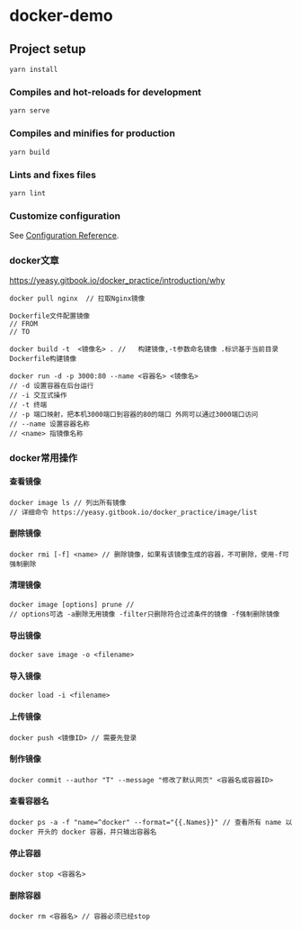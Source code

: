 # docker-demo

## Project setup
```
yarn install
```

### Compiles and hot-reloads for development
```
yarn serve
```

### Compiles and minifies for production
```
yarn build
```

### Lints and fixes files
```
yarn lint
```

### Customize configuration
See [Configuration Reference](https://cli.vuejs.org/config/).
### docker文章
https://yeasy.gitbook.io/docker_practice/introduction/why

```
docker pull nginx  // 拉取Nginx镜像
```

```
Dockerfile文件配置镜像
// FROM
// TO
```

```
docker build -t  <镜像名> . //   构建镜像,-t参数命名镜像 .标识基于当前目录Dockerfile构建镜像
```

```
docker run -d -p 3000:80 --name <容器名> <镜像名>
// -d 设置容器在后台运行
// -i 交互式操作
// -t 终端
// -p 端口映射，把本机3000端口到容器的80的端口 外网可以通过3000端口访问
// --name 设置容器名称
// <name> 指镜像名称
```

### docker常用操作

#### 查看镜像
```
docker image ls // 列出所有镜像
// 详细命令 https://yeasy.gitbook.io/docker_practice/image/list
```

#### 删除镜像
```
docker rmi [-f] <name> // 删除镜像，如果有该镜像生成的容器，不可删除，使用-f可强制删除
```

#### 清理镜像
```
docker image [options] prune // 
// options可选 -a删除无用镜像 -filter只删除符合过滤条件的镜像 -f强制删除镜像
```

#### 导出镜像
```
docker save image -o <filename>
```

#### 导入镜像
```
docker load -i <filename>
```

#### 上传镜像
```
docker push <镜像ID> // 需要先登录
```

#### 制作镜像
```
docker commit --author "T" --message "修改了默认网页" <容器名或容器ID>
```
#### 查看容器名
```
docker ps -a -f "name=^docker" --format="{{.Names}}" // 查看所有 name 以 docker 开头的 docker 容器，并只输出容器名
```

#### 停止容器
```
docker stop <容器名>
```

#### 删除容器
```
docker rm <容器名> // 容器必须已经stop
```